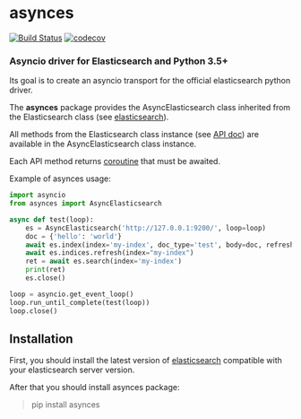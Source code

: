 # asynces
[![Build Status](https://travis-ci.org/fabregas/asynces.svg?branch=master)](https://travis-ci.org/fabregas/asynces)
[![codecov](https://codecov.io/gh/fabregas/asynces/branch/master/graph/badge.svg)](https://codecov.io/gh/fabregas/asynces)


### Asyncio driver for Elasticsearch and Python 3.5+

Its goal is to create an asyncio transport for the official elasticsearch python driver.

The **asynces** package provides the AsyncElasticsearch class inherited from
the Elasticsearch class (see [elasticsearch](https://elasticsearch-py.readthedocs.io/en/master/index.html)).

All methods from the Elasticsearch class instance (see [API doc](http://elasticsearch-py.readthedocs.io/en/master/api.html))
are available in the AsyncElasticsearch class instance.

Each API method returns [coroutine](https://docs.python.org/3/library/asyncio-task.html#coroutines) that must be awaited.

Example of asynces usage:
```python
import asyncio
from asynces import AsyncElasticsearch

async def test(loop):
    es = AsyncElasticsearch('http://127.0.0.1:9200/', loop=loop)
    doc = {'hello': 'world'}
    await es.index(index='my-index', doc_type='test', body=doc, refresh=False)
    await es.indices.refresh(index="my-index")
    ret = await es.search(index='my-index')
    print(ret)
    es.close()

loop = asyncio.get_event_loop()
loop.run_until_complete(test(loop))
loop.close()
```

## Installation

First, you should install the latest version of [elasticsearch](https://elasticsearch-py.readthedocs.io/en/master/index.html#compatibility)
compatible with your elasticsearch server version.

After that you should install asynces package:

> pip install asynces


